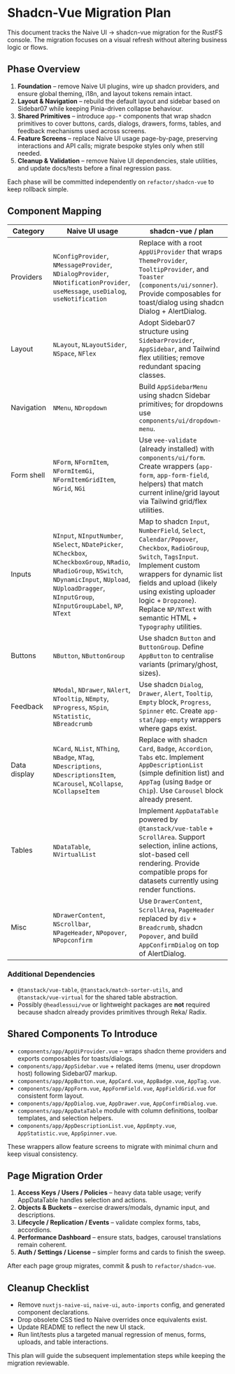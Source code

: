 # Shadcn-Vue Migration Plan

This document tracks the Naive UI → shadcn-vue migration for the RustFS console. The migration focuses on a visual refresh without altering business logic or flows.

## Phase Overview

1. **Foundation** – remove Naive UI plugins, wire up shadcn providers, and ensure global theming, i18n, and layout tokens remain intact.
2. **Layout & Navigation** – rebuild the default layout and sidebar based on Sidebar07 while keeping Pinia-driven collapse behaviour.
3. **Shared Primitives** – introduce `app-*` components that wrap shadcn primitives to cover buttons, cards, dialogs, drawers, forms, tables, and feedback mechanisms used across screens.
4. **Feature Screens** – replace Naive UI usage page-by-page, preserving interactions and API calls; migrate bespoke styles only when still needed.
5. **Cleanup & Validation** – remove Naive UI dependencies, stale utilities, and update docs/tests before a final regression pass.

Each phase will be committed independently on `refactor/shadcn-vue` to keep rollback simple.

## Component Mapping

| Category | Naive UI usage | shadcn-vue / plan |
| --- | --- | --- |
| Providers | `NConfigProvider`, `NMessageProvider`, `NDialogProvider`, `NNotificationProvider`, `useMessage`, `useDialog`, `useNotification` | Replace with a root `AppUiProvider` that wraps `ThemeProvider`, `TooltipProvider`, and `Toaster` (`components/ui/sonner`). Provide composables for toast/dialog using shadcn Dialog + AlertDialog. |
| Layout | `NLayout`, `NLayoutSider`, `NSpace`, `NFlex` | Adopt Sidebar07 structure using `SidebarProvider`, `AppSidebar`, and Tailwind flex utilities; remove redundant spacing classes. |
| Navigation | `NMenu`, `NDropdown` | Build `AppSidebarMenu` using shadcn Sidebar primitives; for dropdowns use `components/ui/dropdown-menu`. |
| Form shell | `NForm`, `NFormItem`, `NFormItemGi`, `NFormItemGridItem`, `NGrid`, `NGi` | Use `vee-validate` (already installed) with `components/ui/form`. Create wrappers (`app-form`, `app-form-field`, helpers) that match current inline/grid layout via Tailwind grid/flex utilities. |
| Inputs | `NInput`, `NInputNumber`, `NSelect`, `NDatePicker`, `NCheckbox`, `NCheckboxGroup`, `NRadio`, `NRadioGroup`, `NSwitch`, `NDynamicInput`, `NUpload`, `NUploadDragger`, `NInputGroup`, `NInputGroupLabel`, `NP`, `NText` | Map to shadcn `Input`, `NumberField`, `Select`, `Calendar/Popover`, `Checkbox`, `RadioGroup`, `Switch`, `TagsInput`. Implement custom wrappers for dynamic list fields and upload (likely using existing uploader logic + `Dropzone`). Replace `NP/NText` with semantic HTML + `Typography` utilities. |
| Buttons | `NButton`, `NButtonGroup` | Use shadcn `Button` and `ButtonGroup`. Define `AppButton` to centralise variants (primary/ghost, sizes). |
| Feedback | `NModal`, `NDrawer`, `NAlert`, `NTooltip`, `NEmpty`, `NProgress`, `NSpin`, `NStatistic`, `NBreadcrumb` | Use shadcn `Dialog`, `Drawer`, `Alert`, `Tooltip`, `Empty` block, `Progress`, `Spinner` etc. Create `app-stat`/`app-empty` wrappers where gaps exist. |
| Data display | `NCard`, `NList`, `NThing`, `NBadge`, `NTag`, `NDescriptions`, `NDescriptionsItem`, `NCarousel`, `NCollapse`, `NCollapseItem` | Replace with shadcn `Card`, `Badge`, `Accordion`, `Tabs` etc. Implement `AppDescriptionList` (simple definition list) and `AppTag` (using `Badge` or `Chip`). Use `Carousel` block already present. |
| Tables | `NDataTable`, `NVirtualList` | Implement `AppDataTable` powered by `@tanstack/vue-table` + `ScrollArea`. Support selection, inline actions, slot-based cell rendering. Provide compatible props for datasets currently using render functions. |
| Misc | `NDrawerContent`, `NScrollbar`, `NPageHeader`, `NPopover`, `NPopconfirm` | Use `DrawerContent`, `ScrollArea`, `PageHeader` replaced by `div` + `Breadcrumb`, shadcn `Popover`, and build `AppConfirmDialog` on top of AlertDialog. |

### Additional Dependencies

- `@tanstack/vue-table`, `@tanstack/match-sorter-utils`, and `@tanstack/vue-virtual` for the shared table abstraction.
- Possibly `@headlessui/vue` or lightweight packages are **not** required because shadcn already provides primitives through Reka/ Radix.

## Shared Components To Introduce

- `components/app/AppUiProvider.vue` – wraps shadcn theme providers and exports composables for toasts/dialogs.
- `components/app/AppSidebar.vue` + related items (menu, user dropdown host) following Sidebar07 markup.
- `components/app/AppButton.vue`, `AppCard.vue`, `AppBadge.vue`, `AppTag.vue`.
- `components/app/AppForm.vue`, `AppFormField.vue`, `AppFieldGrid.vue` for consistent form layout.
- `components/app/AppDialog.vue`, `AppDrawer.vue`, `AppConfirmDialog.vue`.
- `components/app/AppDataTable` module with column definitions, toolbar templates, and selection helpers.
- `components/app/AppDescriptionList.vue`, `AppEmpty.vue`, `AppStatistic.vue`, `AppSpinner.vue`.

These wrappers allow feature screens to migrate with minimal churn and keep visual consistency.

## Page Migration Order

1. **Access Keys / Users / Policies** – heavy data table usage; verify AppDataTable handles selection and actions.
2. **Objects & Buckets** – exercise drawers/modals, dynamic input, and descriptions.
3. **Lifecycle / Replication / Events** – validate complex forms, tabs, accordions.
4. **Performance Dashboard** – ensure stats, badges, carousel translations remain coherent.
5. **Auth / Settings / License** – simpler forms and cards to finish the sweep.

After each page group migrates, commit & push to `refactor/shadcn-vue`.

## Cleanup Checklist

- Remove `nuxtjs-naive-ui`, `naive-ui`, `auto-imports` config, and generated component declarations.
- Drop obsolete CSS tied to Naive overrides once equivalents exist.
- Update README to reflect the new UI stack.
- Run lint/tests plus a targeted manual regression of menus, forms, uploads, and table interactions.

This plan will guide the subsequent implementation steps while keeping the migration reviewable.
